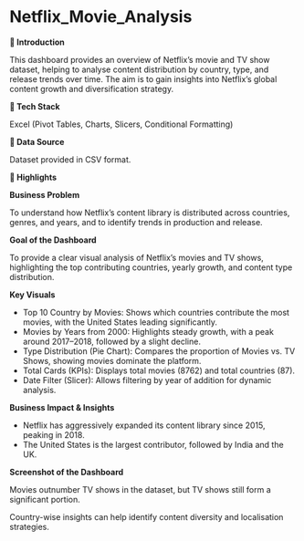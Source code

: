 # Netflix_Movie_Analysis

**🔹 Introduction**

This dashboard provides an overview of Netflix’s movie and TV show dataset, helping to analyse content distribution by country, type, and release trends over time. The aim is to gain insights into Netflix’s global content growth and diversification strategy.

**🔹 Tech Stack**

Excel (Pivot Tables, Charts, Slicers, Conditional Formatting)

**🔹 Data Source**

Dataset provided in CSV format.

**🔹 Highlights**

**Business Problem**

To understand how Netflix’s content library is distributed across countries, genres, and years, and to identify trends in production and release.

**Goal of the Dashboard**

To provide a clear visual analysis of Netflix’s movies and TV shows, highlighting the top contributing countries, yearly growth, and content type distribution.

**Key Visuals**

- Top 10 Country by Movies: Shows which countries contribute the most movies, with the United States leading significantly.
- Movies by Years from 2000: Highlights steady growth, with a peak around 2017–2018, followed by a slight decline.
- Type Distribution (Pie Chart): Compares the proportion of Movies vs. TV Shows, showing movies dominate the platform.
- Total Cards (KPIs): Displays total movies (8762) and total countries (87).
- Date Filter (Slicer): Allows filtering by year of addition for dynamic analysis.

**Business Impact & Insights**

- Netflix has aggressively expanded its content library since 2015, peaking in 2018.
- The United States is the largest contributor, followed by India and the UK.

**Screenshot of the Dashboard**



Movies outnumber TV shows in the dataset, but TV shows still form a significant portion.

Country-wise insights can help identify content diversity and localisation strategies.
